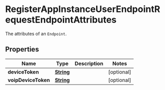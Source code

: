 

# RegisterAppInstanceUserEndpointRequestEndpointAttributes

The attributes of an <code>Endpoint</code>.

## Properties

| Name | Type | Description | Notes |
|------------ | ------------- | ------------- | -------------|
|**deviceToken** | [**String**](String.md) |  |  [optional] |
|**voipDeviceToken** | [**String**](String.md) |  |  [optional] |



